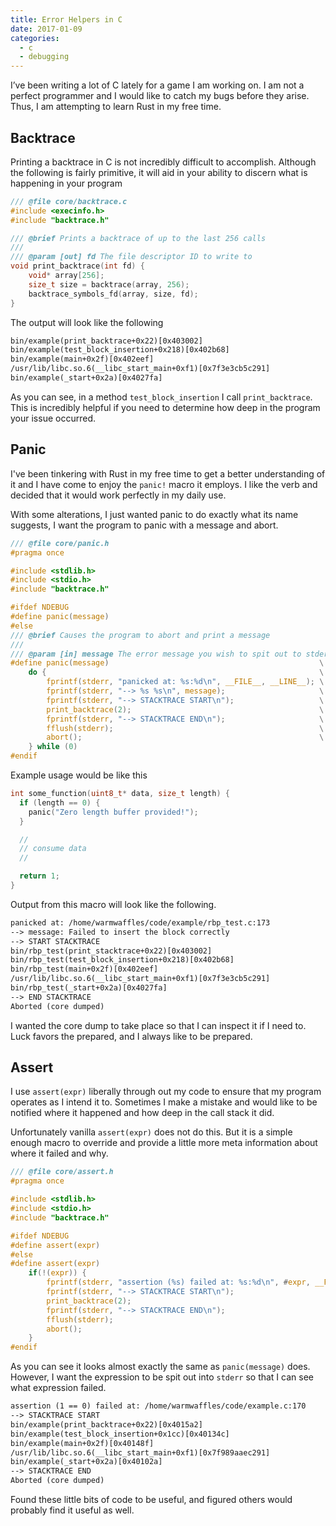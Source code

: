 ```yaml
---
title: Error Helpers in C
date: 2017-01-09
categories:
  - c
  - debugging
---
```


I’ve been writing a lot of C lately for a game I am working on. I am not a
perfect programmer and I would like to catch my bugs before they arise. Thus, I
am attempting to learn Rust in my free time.

## Backtrace

Printing a backtrace in C is not incredibly difficult to accomplish. Although
the following is fairly primitive, it will aid in your ability to discern what
is happening in your program

```c
/// @file core/backtrace.c
#include <execinfo.h>
#include "backtrace.h"

/// @brief Prints a backtrace of up to the last 256 calls
///
/// @param [out] fd The file descriptor ID to write to
void print_backtrace(int fd) {
    void* array[256];
    size_t size = backtrace(array, 256);
    backtrace_symbols_fd(array, size, fd);
}
```

The output will look like the following

```txt
bin/example(print_backtrace+0x22)[0x403002]
bin/example(test_block_insertion+0x218)[0x402b68]
bin/example(main+0x2f)[0x402eef]
/usr/lib/libc.so.6(__libc_start_main+0xf1)[0x7f3e3cb5c291]
bin/example(_start+0x2a)[0x4027fa]
```

As you can see, in a method `test_block_insertion` I call `print_backtrace`.
This is incredibly helpful if you need to determine how deep in the program your
issue occurred.

## Panic

I've been tinkering with Rust in my free time to get a better understanding of
it and I have come to enjoy the `panic!` macro it employs. I like the verb and
decided that it would work perfectly in my daily use.

With some alterations, I just wanted panic to do exactly what its name suggests,
I want the program to panic with a message and abort.

```c
/// @file core/panic.h
#pragma once

#include <stdlib.h>
#include <stdio.h>
#include "backtrace.h"

#ifdef NDEBUG
#define panic(message)
#else
/// @brief Causes the program to abort and print a message
///
/// @param [in] message The error message you wish to spit out to stderr.
#define panic(message)                                               \
    do {                                                             \
        fprintf(stderr, "panicked at: %s:%d\n", __FILE__, __LINE__); \
        fprintf(stderr, "--> %s %s\n", message);                     \
        fprintf(stderr, "--> STACKTRACE START\n");                   \
        print_backtrace(2);                                          \
        fprintf(stderr, "--> STACKTRACE END\n");                     \
        fflush(stderr);                                              \
        abort();                                                     \
    } while (0)
#endif
```

Example usage would be like this

```c
int some_function(uint8_t* data, size_t length) {
  if (length == 0) {
    panic("Zero length buffer provided!");
  }

  //
  // consume data
  //

  return 1;
}
```

Output from this macro will look like the following.

```txt
panicked at: /home/warmwaffles/code/example/rbp_test.c:173
--> message: Failed to insert the block correctly
--> START STACKTRACE
bin/rbp_test(print_stacktrace+0x22)[0x403002]
bin/rbp_test(test_block_insertion+0x218)[0x402b68]
bin/rbp_test(main+0x2f)[0x402eef]
/usr/lib/libc.so.6(__libc_start_main+0xf1)[0x7f3e3cb5c291]
bin/rbp_test(_start+0x2a)[0x4027fa]
--> END STACKTRACE
Aborted (core dumped)
```

I wanted the core dump to take place so that I can inspect it if I need to. Luck
favors the prepared, and I always like to be prepared.

## Assert

I use `assert(expr)` liberally through out my code to ensure that my program
operates as I intend it to. Sometimes I make a mistake and would like to be
notified where it happened and how deep in the call stack it did.

Unfortunately vanilla `assert(expr)` does not do this. But it is a simple enough
macro to override and provide a little more meta information about where it
failed and why.

```c
/// @file core/assert.h
#pragma once

#include <stdlib.h>
#include <stdio.h>
#include "backtrace.h"

#ifdef NDEBUG
#define assert(expr)
#else
#define assert(expr)                                                                     \
    if(!(expr)) {                                                                        \
        fprintf(stderr, "assertion (%s) failed at: %s:%d\n", #expr, __FILE__, __LINE__); \
        fprintf(stderr, "--> STACKTRACE START\n");                                       \
        print_backtrace(2);                                                              \
        fprintf(stderr, "--> STACKTRACE END\n");                                         \
        fflush(stderr);                                                                  \
        abort();                                                                         \
    }
#endif

```

As you can see it looks almost exactly the same as `panic(message)` does.
However, I want the expression to be spit out into `stderr` so that I can see
what expression failed.

```txt
assertion (1 == 0) failed at: /home/warmwaffles/code/example.c:170
--> STACKTRACE START
bin/example(print_backtrace+0x22)[0x4015a2]
bin/example(test_block_insertion+0x1cc)[0x40134c]
bin/example(main+0x2f)[0x40148f]
/usr/lib/libc.so.6(__libc_start_main+0xf1)[0x7f989aaec291]
bin/example(_start+0x2a)[0x40102a]
--> STACKTRACE END
Aborted (core dumped)
```

Found these little bits of code to be useful, and figured others would probably
find it useful as well.
